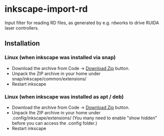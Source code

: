 # inkscape-import-rd
Input filter for reading RD files, as generated by e.g. rdworks to drive RUIDA laser controllers.


## Installation

### Linux (when inkscape was installed via snap)

* Download the archive from 
  Code -> [Download Zip](https://github.com/jnweiger/inkscape-import-rd/archive/refs/heads/main.zip) button.
* Unpack the ZIP archive in your home under snap/inkscape/common/extensions/
* Restart inkscape

### Linux (when inkscape was installed as apt / deb)

* Download the archive from 
  Code -> [Download Zip](https://github.com/jnweiger/inkscape-import-rd/archive/refs/heads/main.zip) button.
* Unpack the ZIP archive in your home under .config/inkscape/extensions/
  (You many need to enable "show hidden" before you can access the .config folder.)
* Restart inkscape
